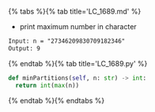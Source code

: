 {% tabs %}{% tab title='LC_1689.md' %}

* print maximum number in character

```txt
Input: n = "27346209830709182346"
Output: 9
```

{% endtab %}{% tab title='LC_1689.py' %}

```py
def minPartitions(self, n: str) -> int:
  return int(max(n))
```

{% endtab %}{% endtabs %}
